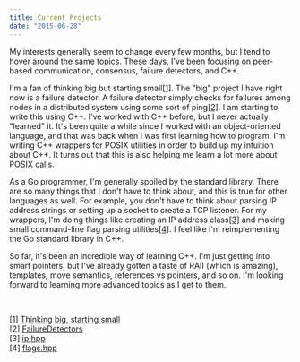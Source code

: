 ```yaml
---
title: Current Projects
date: "2015-06-28"
---
```


My interests generally seem to change every few months, but I tend to hover around the same topics. These days, I've been focusing on peer-based communication, consensus, failure detectors, and C++.

I'm a fan of thinking big but starting small<a class='ref' href='#endnote-ref-1'>[1]</a>. The "big" project I have right now is a failure detector. A failure detector simply checks for failures among nodes in a distributed system using some sort of ping<a class='ref' href='#endnote-ref-2'>[2]</a>. I am starting to write this using C++. I've worked with C++ before, but I never actually "learned" it. It's been quite a while since I worked with an object-oriented language, and that was back when I was first learning how to program. I'm writing C++ wrappers for POSIX utilities in order to build up my intuition about C++. It turns out that this is also helping me learn a lot more about POSIX calls.

As a Go programmer, I'm generally spoiled by the standard library. There are so many things that I don't have to think about, and this is true for other languages as well. For example, you don't have to think about parsing IP address strings or setting up a socket to create a TCP listener. For my wrappers, I'm doing things like creating an IP address class<a class='ref' href='#endnote-ref-3'>[3]</a> and making small command-line flag parsing utilities<a class='ref' href='#endnote-ref-4'>[4]</a>. I feel like I'm reimplementing the Go standard library in C++.

So far, it's been an incredible way of learning C++. I'm just getting into smart pointers, but I've already gotten a taste of RAII (which is amazing), templates, move semantics, references vs pointers, and so on. I'm looking forward to learning more advanced topics as I get to them.

<br/>

<a class='endnote' name='endnote-ref-1'>[1]</a> [Thinking big, starting small](https://medium.com/@preetamjinka/thinking-big-starting-small-b0719ac9604)  
<a class='endnote' name='endnote-ref-2'>[2]</a> [FailureDetectors](https://www.cs.yale.edu/homes/aspnes/pinewiki/FailureDetectors.html)  
<a class='endnote' name='endnote-ref-3'>[3]</a> [ip.hpp](https://github.com/Preetam/cpplibs/blob/39a9eee62112edb08bc2a3388e6bd5b5e1cd2242/include/ip.hpp)  
<a class='endnote' name='endnote-ref-4'>[4]</a> [flags.hpp](https://github.com/Preetam/cpplibs/blob/39a9eee62112edb08bc2a3388e6bd5b5e1cd2242/include/flags.hpp)
